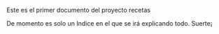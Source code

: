 Este es el primer documento del proyecto recetas

De momento es solo un Indice en el que se irá explicando todo.
Suerte¡
